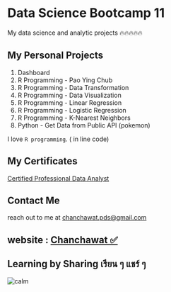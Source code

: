 # Data Science Bootcamp 11
My data science and analytic projects 🔥🔥🔥🔥🔥

## My Personal Projects

1. Dashboard 
2. R Programming - Pao Ying Chub
3. R Programming - Data Transformation
4. R Programming - Data Visualization
5. R Programming - Linear Regression
6. R Programming - Logistic Regression
7. R Programming - K-Nearest Neighbors
8. Python - Get Data from Public API (pokemon)
   
I love `R programming`. ( in line code)

## My Certificates
[Certified Professional Data Analyst](https://badgr.com/public/assertions/B5xcktRZTU6QRdyhbNfGkg?identity__email=chanchawat.pds@gmail.com)

## Contact Me
reach out to me at chanchawat.pds@gmail.com

## website : [Chanchawat ✅](https://chanchawat.wordpress.com/)

## Learning by Sharing เรียน ๆ แชร์ ๆ
![calm](https://chanchawat.wordpress.com/wp-content/uploads/2025/02/pexels-photo-3662845.jpeg)
